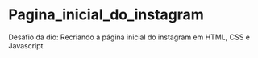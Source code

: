 # Pagina_inicial_do_instagram
Desafio da dio: Recriando a página inicial do instagram em HTML, CSS e Javascript
